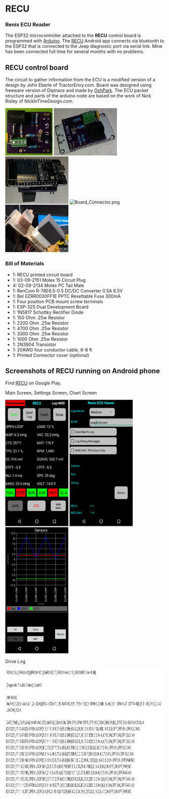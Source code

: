 # RECU    
### Renix ECU Reader

The ESP32 microcontroller attached to the **RECU** control board is programmed with [Arduino](https://www.arduino.cc). The [RECU](https://play.google.com/store/apps/details?id=cmarsoft.recu) Android app connects via bluetooth to the ESP32 that is connected to the Jeep diagnostic port via serial link. Mine has been connected full time for several months with no problems.

## RECU control board
The circuit to gather information from the ECU is a modified version of a design by John Eberle of TractorEnvy.com.  Board was designed using freeware version of Diptrace and made by [OshPark](https://oshpark.com/shared_projects/BllhAg80).  The ECU packet structure and parts of the arduino code are based on the work of Nick Risley of NickInTimeDesign.com.

<img src="readme/Board.png" alt="Board.png" width="150px" height="150px"> <img src="readme/Board_Assembly.png" alt="Board_Assembly.png" width="200px" height="150px">
<img src="readme/Board_Assembly2.png" alt="Board_Assembly2.png" width="200px" height="150px"> <img src="readme/Board_Connector.png" alt="Board_Connector.png" width="150px" height="150px"> <img src="readme/Board_Connector2.png" alt="Board_Connector2.png" width="200px" height="150px">

### Bill of Materials
* 1: RECU printed circuit board
* 1: 03-09-2151 Molex 15 Circuit Plug
* 4: 02-09-2134 Molex PC Tail Male
* 1: RenCom R-78E6.5-0.5 DC/DC Converter 0.5A 6.5V
* 1: Bel 0ZRR0030FF1E PPTC Resettable Fuse 300mA
* 1: Four position PCB mount screw terminals
* 1: ESP-32S Dual Development Board
* 1: 1N5817 Schottky Rectifier Diode
* 1: 150 Ohm .25w Resistor
* 1: 2200 Ohm .25w Resistor
* 1: 4700 Ohm .25w Resistor
* 1: 3300 Ohm .25w Resistor
* 1: 1000 Ohm .25w Resistor
* 1: 2N3904 Transistor
* 1: 20AWG four conductor cable, 6-8 ft
* 1: Printed Connector cover (optional)

## Screenshots of RECU running on Android phone
Find [RECU](https://play.google.com/store/apps/details?id=cmarsoft.recu) on Google Play.

Main Screen, Settings Screen, Chart Screen

<img src="readme/Screenshot_Main.png" alt="Main.png" width="200px" height="400px"> <img src="readme/Screenshot_Setup.png" alt="Setup.png" width="200px" height="400px"> <img src="readme/Screenshot_RECU_Chart1.png" alt="RECU_Chart1.png" width="200px" height="400px"> 

Drive Log

<img src="readme/RECU Drive Log.png" alt="RECU Drive Log.png" width="800px" height="400px">
